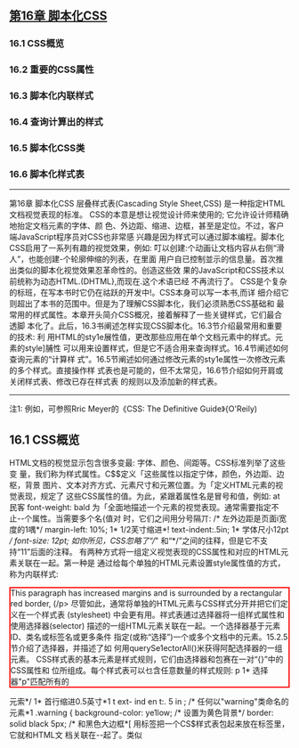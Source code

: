 ## [第16章 脚本化CSS](https://github.com/qianjilou/itbookshelf/tree/master/jsguide)  
###  16.1 CSS概览  
###  16.2 重要的CSS属性  
###  16.3 脚本化内联样式  
###  16.4 查询计算出的样式  
###  16.5 脚本化CSS类  
###  16.6 脚本化样式表  
---
第16章
脚本化CSS
层叠样式表(Cascading Style Sheet,CSS) 是一种指定HTML文档视觉表现的标准。
CSS的本意是想让视觉设计师来使用的; 它允许设计师精确地抬定文档元素的字体、颜
色、外边距、缩进、边框，甚至是定位。不过，客户端JavaScript程序员对CSS也非常感
兴趣是因为样式可以通过脚本编程。脚本化CSS启用了一系列有趣的视觉效果，例如:
叮以创建:个动画让文档内容从右侧“滑人”，也能创建-个轮廓伸缩的列表，在里面
用户自已控制並示的信息量。首次推出类似的脚本化视觉效果忍革命性的。创造这些效
果的JavaScript和CSS技术以前统称为动态HTML.(DHTML},而现在.这个术语已经
不再流行了。
CSS是个复杂的标班，在写本书时它仍在祜跃的开发中!。CSS本身可以写一本书,而详
细介绍它则超出了本书的范围中。但是为了理解CSS脚本化，我们必须熟悉CSS基础和
最常用的样式属性。本章开头简介CSS概况，接着解释了一些关键样式，它们最合透脚
本化了。此后，16.3书阐述怎样实现CSS脚本化。16.3节介绍最常用和重要的技术: 利
用HTML的sty1e展性值，更改那些应用在单个文档元素中的样式。元素的style]脯性
可以用来设置样式，但是它不适合用来查询样式。16.4节阐述如何查询元素的“计算样
式”。16.5节阐述如何通过修改元素的sty1e属性一次修改元素的多个样式。直接操作样
式表也是可能的，但不太常见，16.6节介绍如何开肩或关闭样式表、修改已存在样式表
的规则以及添加新的样式表。

---

注1:
例如，可参照Rric Meyer的《CSS: The Definitive Guide》{O'Reily)

##  16.1 CSS概览  

HTML文档的枧觉显示包含很多变最: 字体、颜色、间距等。CSS标准列举了这些变
量，我们称为样式属性。C$$定义「这些属性以指定宁体，颜色，外边距、边枢，背景
图片、文本对齐方式、元素尺寸和元罴位置。为「定义HTML元素的视觉表现，规定了
这些CSS属性的值。为此，紧跟着属性名是冒号和值，例如:
at
民客
font-weight: bald
为「全面地描述一个元素的视觉表现。通常需要指定不止--个属性。当需要多个名{值对
时，它们之间用分号隔丌:
/* 左外边距是页面i宽度的1喁*/
margin-left: 10%;
1* 1/2芙寸缩进*!
text-indent:.5in;
1* 学体尺小12pt */
font-size: 12pt;
如你所见，CSS忽略了“/*" 和“*/”之间的往释，但是它不支持“11”后面的注释。
有两种方式将一组定义视觉表现的CSS属性和对应的HTML元素关联在一起。第一种是
通过给每个单独的HTML元素设置style属性值的方式，称为内联样式:
<p style="marg;n: 20px; border: solid red 2px;">
This paragraph has increased margins and is surrounded by a rectangular red border,
(/p>
尽管如此，通常将单独的HTML元素与CSS样式分开并把它们定义在一个样式表
(stylesheet) 中会更有用。祥式表逋过选择器将一组样式属性和使用选择器(selector)
描述的一组HTML元素关联在一起。一个选择器基于元素ID、类名或标签名或更多条件
指定(或称“选择”)一个或多个文档中的元素。15.2.5节介绍了选择器，并描述了如
何用querySe1ectorAll()米获得阿配选择器的一组元素。
CSS样式表的基本元素是样式规则，它们由选择器和包赛在一对“{}”中的CSS属性和
位所组成。每个样式表可以乜含任意数量的样式规则:
p
1* 选择器"p"匹配所有的<p>元索*/
1* 首行缩进0.5英寸*1
t ext- ind en t:. 5 in ;
/* 任何以"warning"类命名的元素*1
.warning {
background-color: ye1low; /* 设置为黄色背景*/
border: solid black 5px; /* 和黑色大边框*[
用<style>和</style>标签把一个CS$样式表包起来放在<head>标签里，它就和HTML文
档关联在--起了。类似<script>元素，<style>元索内容也不会被当成HTML来解析;
-..-.

<html>
<head><title>Test Document</tit1e>
<style>
body{ margin-1eft: 30pX; maIgin-right: 15px; background-color: #fffffff }
p{ font-size; 24px; }
</style>
</head>
<body><p>Testing,testing</p>
</htmI>
当一个样式表需要在网站的多个页面巾使用时，通常将其保存在自己的文件中较好，
这个文仆不含任何HTML标签。它可以被引人到HTML页面中。但是，不像<script>元
索; <sty1e>元素并役有5rc属性。为了在页面中引入样式表，在文档的<head>中使用
<link>标签:
<head>
<title>Test Document</tit1e>
<1ink rel="stylesheet" href="mystyles.css" type="text/css">
</head>
简言之，这就是CSS的工作方式。关于CSS还有几个值得理解的知识点将在以下几节中
逐一解释。  

###  16.1.1 层叠  

回想一下,在CSS里“C" 代表了“层叠”。该术语指示了应用于文档中任何给定元素
的样式规则是各个“来源”的“层叠”效果;
Web浏览器的默认样式表
文档的样式表
每个独立的HTML元素的sty1e属性
当然，sty1e属性中的样式覆盖了样式表巾的样式，并且文档的样式表中的样式覆盏了
浏览器的默认样式。任意给定元素的视觉表现可能是来自3个来源的一个样式组合。-
个元紫甚至可能匹配样式表小的多个选择器，在此情况下，所有这些选择器的关联样式
属性都将应用到该元素上。(如果不同的选择器为同一个样式属性定义了不同的值，那
么与最具体的选择器相关联的值将覆盖与不那么具体的选择器相关联的值。不过，详细
的解释超出了本书的范围。)
为显示文档元素，Web浏览器“必须”组合元素的styIe属性，包括来自文档样式表小所
有匹配的选择器的样式值。计算的结果是一组实际用于显示元素的样式属性和值。这组
值就是元素的“计篥样式”(computed style)。

###  16.1.2 CSS历史  

CSS是一个相对较老的标雀。CS51在1996年12月被采纳，它定义了具体的颜色、字体,
外边距、边框和其他的基本样式。类似Netscape 4和Jnternet Explorer 4这样的老式浏览
器极力支持CSS1。该标推的第二版(CSS2) 在1998年5月被采纳,它定义了许多高级特
性,最著名的就是支持元素的绝对定位。CSS 2.1澄清和更正了CSS 2,井且它训除了浏
览器供应商从未实现的功能。现代浏览器基本上都完全支持CSS2.1; 但是低于IE 8的IE
还有一些遴漏问题。
在CSS的后继工作中，针对版本3,CSS规恺已经分坼成各和各样的专门化模块，分别来
通过标徙化进程。可以在http://ww.w3.org/Sxyle/CSS/current-work 

中找到CSS规范和T.作
草案。  

###  16.1.3 复合属性  

某些经常在一起使用的样式属性可以组合起米使用一个特殊的复合属性。例如，font-
family.font-size和font-weight属性可以用font的复合属性值一次性设置;
fant: bold italic 24pt helvetica;
同样，border.margin和padding属性就是为元素的每条边都设聋边框、外边距和内边距
(元素和边框之间的空间) 的复合属性。例如，代替使用border属性，可以使用border-
left.border-right、bcrder-top和border-bottom憾性来独立设置边框的每条边。事奕
上，这些属性本身也是复合属性，例如，代替指定border-top.可以分别指定border-
top-color、border-top-style和border-top-width竽属性。  

###  16.1.4 非标准属性  

当浏览器厂商实现非标准CSS属性时，它们用将属性名前加了一个厂商前缀。Firefox
使用-moz-; Chrome使用-webkit-,而IE使用-ms-，它们甚至用这种方式来实现将来会
标推化的属性。有个例子是border-radius属性，它用米指定元素的圆角，在Firefox 3
和Safari 4实验性的实现中使用了前缀。一旦标惟已经充分成熟，Fircfox 4和Safari 5就
移除了前缀。直接支持border-radius。(Chrome和Opera已经支持没有前缀的bordex-
radius很长一段时间了。IE9也支持了没有前缀的border-rad1us,但是在IE 8中即使有
前缀也役有支持。)
在不同浏览器中有不同名字的CSS属性一起工作，你可能发现为一个属性定义一个类方
式比较好;
```
.radius10 {

/= 针对现代浏览器*{
bordeI-Iadius: 10px;
/* 针对FirefDx 3.X */
-mz-border-radius: 10pX;
-webki t- ba rd er- i a d iu s :10px ;
/* 针对Safari 3.2和4 *{

像这样定义一个类叫“radius10”，可以将它添加到任意需要10像素圆角的元素的类上。  
```
###  16.1.5 CSS举例  

例16-1足--个定义和使用了-.个样式表的HTML文件，它说明了标签名、类和]D的选择
器，并凡还有:个通过sty1e属性定义内联样式的示例。图16-1显示了它在一个浏览器中
是如何這染的。
张的道张通觉通道鱼的密盐数就实然速治源绝改域滥激道的遂
题Bt
Hrefox~[ 了htp :lcalho..ssexample htm! 中]
阎@圜~ !vFedbacKv
iliocalhost:8OcoFesSexaTiple ?tnl:?v{c]{ wc
Cascading Style Sheets Demo
i Warning
This is a warning! Nottce how 北t grabs.
your attention :with its bqld text and
brlght colors.Also notce that.the
heading is,centered and 垃blie italilcs,
TH$ PA RACRAPH !S CENTERED
AND AFPEARS N UPPERCASE LETTERS.
kecB we explicitly use 81:Tlin8 slyi& Lc averide 山upp8[ca89 Jellars.
图16-1;一个应用了CSS的Web页面
例16-1: 定义并使用层叠样式表
```
< he a d >
<style type="text/c5s">
/* 指定标题文本显示为蓝色、斜体*1
h1,h2{ color: blue; font-style: italic }
任 何c las s="HARN ING" 的 元栾 显 示 为 大号、加眾 文 牟,
它有很宽的外边距、黄色背景和宽的红色边惟
.WARNING {
font-we Ig ht: bol d ;
font-size: 15%;
margin: 0 1in 0 1in; 1中上右下左*/
background-color: ye11ow;
border: so1id red 8px;
4条边都是10像紊*/
padding: 10px;
class="WARNINC"的元案里面的h1或h2标签内的文本，除了蓝色，还应该居中显示
.WARNING h1,.WARNING h2{ text-align: center }
1* id="special"的元累大写、居巾显示*/
#special {
text-align; center;
text-transfoxm: uppercase;
</style>
</head>
<body>
<h1>Cascading Style Sheets Demo</h1>
<div class="WARNING">
<h2>Warning</h2>
This is a warning!
Natice how it grabs your attention with its bold text and bright colors.
Also notice that the heading is centered and in blue italics.
</div>
p id="special">
This paragraph is centered<br>
and appears in uppercase letters.<br>
< span styl e= " t ex t- t ran sform: nc ne" >
Here we explicitly use an inline style to overtide the uppercase letters.
</span)
</p>
```
<table style="border:1px solid #ccc">
<tr><td>
<h3>前沿的CSS</h3>
当我在写本章时，CSS正在进行一场变革，现代浏览器厂商正在实现一些强大的新
样式属性;bordex-radius.text-shadow、box-shadow和column-count。还有一个
革命性的CSS断特性是Web宇体: 利用CSS的@font-face规则可以下载并使用自定
义字体。(参见http://code.google.com/webfonts 

: 可以在Web上免费使用所选的字
本，并提佚了一种从Gogle的服务器下载的方便机制。)
CSS中另外一种革命性的发展是CSS过渡。这是一个规范草案，它能自动将脚本
化的CSS样式转换成乎滑的动画过渡。(当广泛地实现后，它将大大减少类似在
16.3.1节展现的需要CS$的动画代码。) 除了IE、C$S过渡在现代浏览器中都实现
了，但它的样式属性仍然需要加厂商前缀。CSS动哲的相关建议: 将使用CSS过渡
</td></tr>
</table>
作为一个定义更加复杂的动画时序的起点。CSS动画当前只有在基子Webkit的浏览
器上实现。过渡和动画在本章中都不会提到，但Wcb开发者应该引起注恋。
另外一个CSS草案是CS$变换,Web开发者也应该引起注意。它允许对任何元素应
用任意的2D仿射变换{用一个矩阵表示旋转。缩放、转换或任意组合)。所有的
现代浏览器(包括IE 9及高版本) 使用厂商前缀都支持该草策。Safari甚至支持一
个允许3])变换的扩展，但是其他厂商是否追随它们的脚步还不得而知。  

##  16.2 重要的CSS属性  

对客户端程序员来说。最重要的CSS特性是那些指定文档中每个元素的可见性、尺寸和
精确定位的属性。其他CSS扇性允许指定堆叠次序.透明度、裁剪区域、外边距、内
边距、边框和颜色。为了脚本化cSS,理解这些样式属性的工作原理是非常重要的。
表16-1做了总结，在本节以下内容中将做详细地阐述。
表16-1: 重要的CSS样式属性
描述
属性
抬定元素的定位类型
positicn
指定元素k.左边缘的位置
top、left
指定元素下右边缘的位置
bottom.right
指定元素的尺寸
width,height
指定元素相对于其他董彝元素的“堆叠次序”，定义了元
z- index
素定位的第三个维度
指定元系是否以及如何显示
display
指定元素是否可见
visibility
定义元素的“裁剪区域”，只显示元索在区域内的部分
c1ip
指定元索比分配的空间要大时的处埋方式
overf1ow
指定元素的空白和边框
margin.border.padding
指定元素的背景颜色或图片
background
捐定元紫的不透明度(或半透明应)，它足CSS3的属性,
opacity
有些浏览器支持，IL中另有他迭  

###  16.2.1用CSS定位元素  

CSS的position属性指定了应用到元素上的定位类型，如下是4个可能出现的碱性值:
static
默认属性。指定元素按照常规的文档内容流(对多数西方语言而言就是从左往右、
从卜到下) 进行定位。静态定位的元寨不能使用top、1eft和类似其他属性定位。
欲对文档元素使用CSS定位技术，必先将其position属性设置为除此之外的其他3
个属性值。  

absolute  

国
该值指定元素是相对于它包含的元素进行定位。相对于所有其他的元素，绝对定位
的元素是独立定位的，它不是静态定位的元素中文档流的一部分。它的定位要么是
相对于最近的定位祖先元素，要么是相对于文档本身。
fixed
该值指定元素是相对于浏览器窗口进行定位的。固定定位的元素总是显示在那里，
不会随着文档其他部分加滚动。类似绝对定位的元素，固定定位的元素和所有其他
元素是独立的，它不是文档流的一部分。大多数现代浏览器支持固定定位，除了
IE6。
relative
当position属性设置为relative,元素按照常规的文档流进行布局，它的定位相对
于它文档流中的位置进行调整。系统保留着元素在正常文档流中的空间，不会因为
要填充空间而将共各边合拢,也不会将元素从新的位置“推开”。
一I设置了元素的position属性为除了static以外的值，就可以通过元素的left、top.
right和bottom属性的一些组合指定元素的位置。最常用的定位技术是使用1eft和top属
性指定元素的糸边缘到容器(通常是文档本身) 左边缘的距离，元素的上边缘到容器上
边缘的距商。例如，要放置-个距离文档床、卜边缘各100像素的元素,可以在sty1e属
性中指定如下CSS样式;
<div style="position: absolute;
left: 100px; top: 100px;">
如果元素使用绝对定位，它的top和1eft属性应该解释为它是相对于其position属性
设置为除static值以外的祖先元素。如果绝对定位的元素没有定位过的祖先，则它的
就是相对于文档左上角的偏移量。如果你想
top和1eft属性使用文档坐标进行度显
相对于一个属于常规文档流中的容器绝对定位一个元素，则将容器的position指定为
relative,top和1eft指定为OPX。这就让容器变成了动态定位。仙它仍留在文档流中原
来的位置。任何绝对定位元素的子元素都相对于容器进行定位。
虽然使用left和top指定元素的左上角位置是最常见的定位方法,但也可以使用bottom利
right抬定元索相对丁容器的下和右边缘进行定位。例如，让一个元素的右下角就在文
档的右下角进行定位(假设元素没有嵌套在其他动态元素中》，使用如下样式:

position: absolute; Iight: 叩x; bottom: 0px;
定位一个元素让共右、上边缘相对于窗口方、
上边缘各10像案，并且不随文档的滚动而
滚动，可以使用如下样式:
position; fixed; right: 10pX; top: 10pX;
除了定位元素以外，CSS允许指定它们的尺寸。这通常通过指定width和height样式属性
的值完成。例如，以FHTML代码创建了一个绝对定位的空元索。它的width,height和
background-co1or属性使得它看上去显示为一个蓝色的小方块:
<d1v style="pasition: absolute; top: 10px; left: 10px;
width: 10px; height: 10px; background-color: b1ue">
</div>
另外一种指定元素的宽度的方祛是同时指定1eft和right属性。同样,通过指定top和
bottom属性来指定元素的商度。但是，如果同时指定left.right和width,那么width属
性将覆盖right属性; 如杲元素的高度重复限定，height属性优先fbottom属性。
请牢记，没必要给每一个动态元索指定以寸，某些元紊(如图片} 具有固有火寸。t而
且，对包含文本或其他流式内容的动态元素通常指定想要的宽度就足够了，让元素内容
布局来自动决定它的高度。
CSS指定位置和大小属性是有单位的。在上面的例子中，定位和尺小属性值以“PX”结
尾，代表像素。也可以使用英寸(“in”)，厘米(“cm”)、点(“pt”)和字体行
高(“em”，一种当前字体行高的度量)。
相对于使用上面的单位来指定绝对定位和尺寸; CSS也允许指定元素的位置和以寸为其
容器元素的百分比。例如，以下HTML代码创建了一个黑边框空元素，它的宽度和高度
为其容器元素(或是浏览器窗口) 的50%，居中显示;
```html
<div style="pasition: abso1ute; left: 25%; top: 25%; width; 50%; height: 50%;
bordeI: 2px so1id black">
</div>  
```

**1.第三个维度: z-index**  

如你所见，left、top.right和bottom属性是在容器元素中的二维坐标中指定X和Y坐
标。z-index属性定义了第三个维应; 它允许指定元素的堆番次序，并指示两个或多个
重森元素中的哪一个应该绘制在其他的上面。z-index默认为0，可以是正或负的整数。
当两个或多个元素重叠在--起时，它们尼按照从低到高的z-index顺序绘制的。如果重叠
元素的z-index值一样，它们按照在文档中出现的顺序绘制，也即最后一个重叠的元素显
示在最上面。
注意，z-index只对兄弟元素(例如，同-个容器的子元素) 应用堆叠效果。如果两个
元素不是兄弟元素之间的重整，那么设置它们的z-index属性无法决定哪。个显示在最
上面。相反，“必须”设置这两个重叠元素的兄弟容器的z-index属性来达到目的。
非定位元紊(例如，默认使用position: static定位) 总是以防止重桑的方式进行布
局，因此z-index.属性不会应用到它们上面。尽管如此，它们默认的z-index值为0，这意
味着z-index为止值的定位元素显示在常规文档统的上面，而z-index为负值的定位元素
显示在常规文档流的下面。  

**2.CSS定位示例; 文本阴影**  

CSS规范包含一个text-shadow萬性以在文本下产生阴影效果。许多现在的浏览器都戈
持该效果，仙是可以用CSS定位属性实现类似的效果，只要垂复输出这段文本并重新定
义以下祥式;
<1-- text-shadow属性白动产生阴影效果-.>
<span style="text-shadow: 3x 3px 1px #8">Shadowed</span>
<l-- 这里我们利用定位可以产生相同的效聚-->
<span stylen"position:relative;">_...
<!-- 这里是投射网影的文本-->
5h a dowed
<span style="position :absolute; top;3px; left:3px; z-index:=1; co1or; #868">
<l~- 这里是阴影-->
Shadowed
</span>
</span>
需要投射阴影的文本包衰在根对定位的<span>标签巾，不用设置其他定位属性，所以文
本显小在其止常的位置上。阴影位于一个绝对定位的<span>中,它包含在上面那个相对
定位的<span>中，这样z-index属性确保阴影在其文本的下面。  

###  16.2.2 边框、外边距和内边距  

CSS允许指定元素周围的边框、外边距和内边距。元素的边框是一个围绕(或部分围
绕) 元紊绘制的矩形(或者CSS3中的园角矩形)。属性还允许指定边框的样式、颜色和
厚度:
border: solid black 1px; 1* 绘制一个1像素的黑色实线边框*/
border: 3px dotted red; /$ 绘制--个3像素的红色点线边框*!
可以用单独的CSS属性指定边框的宽度、样式和颜色，也可以抬定元素的每条边的边
框。例如，要绘制元素下面的一条线，只要简单地抬定它的border-bottom属性。甚
至可以为元素的单彩边指定宽度、样式和颜色，如border-top-width和border-left-
color属性。
在C$S3中.可以通过border-radius属性指定國滑边框的所有角，也可以用更明确的属
性名设置单独的圆角。例如;
border-top-right-radius: 50px;
margin和padding属性都指定元素周田的空白空间。主要的区.别在十，margin指定边框外
面一边框和柑邻元素之间的空间,mipadding指定边框之内-
-边框和元素内容之间的
空间。外边距提供了常规文档流中(可能有边框的} 元素和它的“邻居”之间的视觉空
间。内边距保拚元索内容和它的边框在视觉上分离。如果元素内没有边框，内边距往往
也是没有必要的。如果元索是动态定位的，而不是常规文档流的-部分，它的外边距就
无火要自了。
使用margin和padding属性指定元素的外边距和内边距:
margin: 5px; padding: 5px;
也可以为元素单独的边指定外边距和内边距:
margin-1eft: 25px;
padding-bottom: 5px;
或者可以用margin和padding属性直接为元素所有的4条边指定外边距和内边距。首先指
定上边的值，然后按照顺时针方式设置: 上、右、下和左边的值。例如，以下代码显示
了给心素的4条边设置了不向的内边距值，两种方式恐等价的。
padding: 1px 2px 3px 4px;
/* 以上代码等价于以下4行代码*/
padding-top: 1px;
padding-right; 2pX;
padding-battom: 3px;
padding-left: 4PX;  

###  16.2.3 CSS盒模型和定位细节  

以上描述的margin.border和padding等样式属性在脚本化时很可能不经常使用。因为它
们是CSS盒模型(box modcl) 的一部分，而为了真止理解CSS定位属性，应该理解这个
盒模型。
图16-2说明了CSS盒模型与有边框和内边距元素的top、left.width和height等意义的
视觉解释。
图16-2显示了个绝对定位的元素嵌套在一个定位的容器元素中。容器利包含的元素都
有边框和内边距，图例说明了指定容器元素每条边的内边距和边框宽应的CSS属性。往
意外边距属性并没有图示; 外边距与绝对定位的元素无关。
420! 第16章

---
上边棍宽度
右 边框宽度
上内边距
子内容区娩
高度
容器内容区域
|左内达距
左内边距
灾度
"- *。。:
I:内法距
左边摳充良
下边框宽度
图16-2: CSS盒模型: 边框、内边距和定位属性
图16-2也包含了其他重要的信息，首先，width和height只指定了元索内容区域的尺寸，
它不包含元素的内边距或边框(或外边距) 所需的任何额外空间。为了确定有边框元素
在屏幕上的全尺寸，必须把元素的宽度加上左右两边的內边此[和左右两个边框宽度，把
元素的高度加上上下两边的内边距和上下两个边框究度。
其次，left利top属怍指定广从容器边框内侧到定位元素边框外侧的跑离。这些属性不
是从容器内容区域的左上角开始度量的，而是从容器内边距的左k角开始的。同样，
right利lbottom属忻是从容器内边跑的右下角丌始度量的。
有一个例子背楚地说明了这一点。假设已创建一个在内容|区域凶周有10像索内边距利
5像素边框的动态定位的容器元素。现假设要动态定位一个容器中的子元素。如果将其
1eft属性设置为“OPX”，你会发现子元素的左边缘正好靠在容器左边框的右边，这样
子元素覆益了容器的内边距，本意是要留出空白(指定容器内边距的目的)，而空白却
没有了。如果想在容器内容区域的左上角定位子元素，就必须将其1eft和top属性指定
沩“10px'  

**边框盒模型和bax-sizing属性**  

标准CSS盒模型规定width和height祥式属性给定内容区域的尺小，并且不包含内边距
和边框。可以称此盒榄型为“内容盒桢型”。在老版的[里和新版的CSS中都有一些例
外，在IE 6之前和当比6~8在“怪异桢式”下显示一个页而时(页面中觖少<!DOCTYPE>
或有一个不够严格的doctypel); w1dth和height属忻确是包含内边距和边框宽度的。
脚本化CSS
421

---
IE的行为是一个bug.但足IE的非标准盒模型通常也很有用。认识到这一点，CsS3引[进
了box-sizing属性，獸认值是content-box,它指定了上面描述的标准的盒模型。如果
巷换为box-sizing:border-box,浏览器将会为那个元素应用1E的盒模型，即width和
height属性将包含边框和内边距。当想以百分比形式为元素设置总体火寸，又想以像素
单位指定边框和内边距时，边框盒模梨特别有用:

box-sizing属性在当今所有的浏览器中都支持,但是还没有不带前缀通用地实现。在
Chromc和Safari中,使用-webkit-box-sizing。在Firefox中，使用moz-box-sizing。任
Opera和E 8反其更高版本中，叮以使用不带前缀的box-sizing.
边框盒模型在未来CSS3中的--个叮选乃案是使用盒千尺寸的计算!值:

在IE 帅支持使用calc()计算CSS的值，任Firefox 4为-moz-calc()。  

###  16.2.4 元素显示和可见性  

两个CSS属性影响了文档元素的可见性; visibilityildisp1ay。visibility属性很简
单: 当共值设置为hidden时,该元素不显示; 当共值设置为visible时，该元素显示。
display属性更加通用，它用来为接收它的容器捐定元素的显示类型。它指定元素是否
是块状元素、内联元素、列表项等。但是，如果display设置为none,受影晌的元素将不
显示，甚至根本没有布局。
visibility和ldisp1ay属性之间的差别可以从它们对使用静态或相当定位的元索的影响
中看到。对丁一个常规布局流中的元素，设置visibility属性为hidden使得元耘不可
见，但是在文档布局中仍保留了它的空间。类似的元素可以重复隐藏和显示而不改变
文档布局。但是，如果元素的disp1.ay属性设置为none,在文档布局中不再给它分配空
间，它各边的元素会合拢，就当它从来不存在。例如，在创建展开和折叠轮廓的效果时
display属性很有用。
visibility和disp1ay属性对绝对利固定定位的元素的影响是等价的，因为这些元素都不
是文档布局的一部分。然而，作隐藏和显示定位元素时一般首选visibility属性。
往意,用visibility和disp1ay属性使得冗素不可见没什么意义，除非便用JavaScript动
态设置这些属性让元素在某-_刻叮见! 将在本章后续内容中看到如何实现这种技术。  

###  16.2.5 颜色、透明度和半透明度  

可以通过CSS的color属性捐定文档元素包含的文本的颜色，并叮以用background-color
属性指定你何元素的背景颜色。早些时候，我们看到叮以用border-color或bordex复合
萬性指定元素边框的颜色。
好
针对边框的讨论包含一些例f,使用常见颜色的英文名字(如“red”和“black”) 来
直接指定边框的颜色。CSS支持若干英文颜色名宇，但是在CSS中更一般的捐定颜色的
沿必是使用十六进制数分别指定组战颜色的红、绿和蓝色分量，每个分量可以使用--位
或两位数字。例如:
#00000
/* 黑色*/
/* 点色*/
#fff
/* 亮红色*/
Hf00
/* 黑噼不饱和蓝色*1
#404080
浅灰色*
#cCC
CSS3也为指定RGBA色彩空间(红、绿、蓝色值加上指定颜色透明度的alpha值) 日
的颜色定义了语法。所有现代的浏览器(除了1E) 都支持RGBA，期待在IE 9川!也能
支持。CSS3也定义了对HSL (色相一饱和度一值) 和HSLA颜色规范的支持。它们在
Firefox、Safari和Chromc印I都支持，除了lE。
CSS允许指定元素确切的位置、尺寸、背景颜色和边框颜色，因为能绘制矩形和(当减
少高度和宽度时) 水平.垂直线条它有了基本的图形能力。本书上一版本包含了一个利
用CS$图形的柱状图例子,但在本书中它被<canvas>元素扩展的属性所替代。(参见第
21章吏多关于脚本化客户端图形的内容。
除了background-color属性，也可以为元素指定背最图像。background-inage属性指定
使用的图像，background-attachment.background-position和background-repeat属性
指定如何绘制该图像的一些高级细节。复合属性background允许一起指定这些属性值。
利用这些背景图像属性可以创建有趣的视觉效果，介绍它们超出了本书的范围。
如來没有为元萦指定背景颜色或图像，它的背景通常透明，理解这点非常重要。例如，
如來一个<div>绝对定位在常规文档流中一些已存在的文本上方，默认情况下，文本将
透过<div>元索显示出来。如果<div>同时包含了自已的文本，字母将重遵在一起而变得
模糊不清。尽管如此，默认情况下不是所有的元素都是透明的。例如，具有透明背景的
表单元素看起来不透明，并且元素(如<button>) 有默认的背景颜色。用background-
color属性可以覆盖默认颜色，如果强烈要求可以将其显式设置为“transparent"
到目前为止所讨论的透明度其实是非此即彼的: 元素的背景不是全透明就是全不透明
的。指定元素(内容的前最和背最) 为半透明也是可能的(示例见图16-3)。用C:SS3的
opacity属性来处理，该属怍值是(~ 1之间的数字，1代表100%不透明(默认值)，而
0代表0%不透明(或100%透明)。opacity属性在当今所有浏览器中都支持，除了1F。
IE提供类似的可选方式: 1E特有的filter属性。让元素75%不透明，可以使用以下CSS
样式;
/* 透明度，C553标准属性*/
opacity:.75;
filter: alpha(opacity=75}; /* IE透明度，往意没有小数点*/  

###  16.2.6 部分可见:overflow和clip  

visibility属性可以让文档元索完全隐發。iuoverf1ow利lclip属性允许只显示元素的一部
分。overflow属性指定内容超出元素的大小{例如，用width和height样式禹性抬定) 时
该如何显示。该属性允许的值和含义如下所示:
visible
默认值。如果斋要，内容可以益出并绘制在元素的边框的外面。
hidden
裁剪掉和隐藏遊出的内容，即在元素尺寸和定位属性值定义的父域外不会绘制
内容。
SC ZO11
元索一直显示水平和垂直滚动条。如果内容超出元素尺寸，允许用户通过滚动来查
看额外的内容。此属性俏负贞文档在计算机屏幕中的尿示，例如，打印纸质文档时
滚动条是没有意义的。
auto
壤动条只在内容超出元蓊尺寸时显示，而非一直显示。
ovexf1ow属性允诈指定当内容超出元素边框时该如何显示，而c1ip属性确圳地指定了应
该显示元素的哪个部分，它不管元素是否溢出。在创建元素渐进显示的脚本效果时候该
属性特别有用。
c1ip属性的值捐定了元素的裁剪区城。在CSS2中，裁剪区城是矩形的，不过clip属性的
语法预留了开放的可能，该标准将米的版本将支持除了炬形以外其他形状的裁剪。clip
属性的语祛是:
rect{top right botto Ieft}
相对于元索边框的左上角，top.right.bottom和1eft 4个值指定了裁剪矩形的这界。
例如，要只显示元素的100 X 100像素大小部分，可以赋予该元素style属性:
sty1e="cl1p: rect(opx 100px 100pX 0px);"
注意，圆括号中的4个值足长度: 所以“必须”包含明确的单位，如PX代表像素。不允
许使用百分比。可以指定负值，让裁剪区城超出为尤素指定的边框凡寸。也可以为任何
4个值使用auto关键字来指定裁剪|x城的边缘就是元素边框的对应边缘。例如，用style
属性指定只显示元素最片边的100像素:
5tyle="clip: Iect(auto 100px auto autp);"
注意，值之间没有逗号，哉剪区域从上边缘卅始顺时针设置。将c1ip设置为auto来停用
裁剪功能。  

###  16.2.7 示例: 重叠半透明窗口  

本节用- 个展示很多讨论过的CSS属性的例「来结束。例16-2用CSS在浏览器窗口中创
建滚动、重叠和半透明的视觉效果。视觉效果如图16-3所示。
Firefbxv 门http /calho..O/windows.hbml /..._.......................___
oe
华:
Whtlp://calhost:B000ow vigC v 业通僵圜~ 如vFeedbackw
.ThIs z another window.亲
z~index puts i on top of thfo
other one.i CSS :styles 立ake its
eotent-aF6&pangHuoout tn.!
hoowore
browsers; that support th时，
图16-3; 用CSS创建的窗口
例子代码不包含JavaScript代码和事件处理程序，因此无法和窗口进行交互(除了可以滚
动它们)，但是足以证明CSS可以达到的强大效果。
例16-2: 用CSS显示窗口
```
< 1DOCTYPE html>
<head>
<style type="text/css">
/$*
This is 日csS stylesheet that defines three style rules that' we use
effect ，.
dy of the document to ceate a
int
e bo
"window" visua]
The rules use positicning properties to set the overall size of the vindow
and the psition of its components.Changing the size of the window
requires careful changes to position1ng properties in all three zules.
div.window{ /* 指定窗口的尺寸和边框*/
/* position在其他地方指定*}
positian: absolute;
width: 300px; height: z00px;/* 窗口尺寸，不含边框*/
border: 3px outset gray;
/* 往总3D"outset" 边框效果*{
div.titlebar{ !* 指定标题栏的定位、尺寸和栉式*/
/* 它是定位元素*!
position: absolute;
/* 标题栏18px + 内边距利边框*1
top: 0px; height: 18px;
290 + 5px 左、右内边距山300 */
width: 290px;
/半标题栏颠色*/
background-color: #aa;
border-bottom: groove gray 2px; /* 标题栏只有底部边框，
padding: 3px 5px 2px 5px; /* 顺时针值: top.xight.bottom.left */
font: bold 11pt sans-serlf; /* 标题栏字体*!
div,content{ /* 指定窗口内容的尺寸、定位和滚动*/
它是定位元泰*|
position: absolute;
/* 18px标陋+2px边框+3px+2px内边距申
top: 25PX:
/* 200px总共-25PX标题栏~10px内边昨*/
height: 165px;
/* 300px宽|- 10px内边距*1'
width: 290px;
5Dx;
padding
4条边上都有空间*/
*/
1* 如果需娑显示禳动条*/
overflow; auto;
background-co1or: #fff;
/* 歇认闩色背戢*/
div.translucent {/" 此类让: 窗口部分透阴*/
/* 适明度标徜样式*1
pacity:-75;
filter: alpha(opacity=75); /* IE的透明变*!
<1sty1e>
</head>
<body>
<!..定 义一个窗口:"window' div有一个标题栏和-->
<!-~ 尖内是一个内容div。往意，如何设買定位-->
<!--一个扩充丁样式表的style属坐-->
<div class="window" sty1e=
eft: 10pX; top: 10pX; Z-index; 10;">
<d1v class="titlebar">Test Nindow</div>
<div class="content">
1<br>2<br>3<br>4<br>5<br>6<br>7<br>8<br>9<br>0<br><!-- 者千行-- >
1<br>2<br>3<br>4<bI>5<br>b<br>7<br>8<br>9<bI>0<br><!-展示滚动-->
< /d iv>
</div>
<!-- 定义另--个窗口: 用不同的定位、颜色和宁体重量-->
<div class="window" style="left: 75px; tap: 110px; z-index: 20;">
<div class="titlebaI">Anothet Windaw</div>
<div class"content translucent"
s ty le="ba c kgIo un d- co 1o r :#c c c; font-we igh t :bol d ;" >
This is another window.Its <tt>z-index</tt> puts it on top of the other one.
C$S styles make its content area translucent; in browsers that support that.
< /div>
州
</div>
```
该例子主要的不足是样式表将所有窗口的尺寸固定了。山丁窗口的标题栏和内容部分
“必须”在整个窗口中精确地定位，因此“个窗口凡寸的变化需要改变定义在样式表的
二条规则巾的各种定位属性的值。这对千- 个静态HTML文档很难做到，如果使用脚本
来设置所有必要属性值并不是很难。该主题将在下:节中探讨。  

##  16.3 脚本化内联样式  

脚本化CSS最直截了当的方法就是更改单独的文档元素的sty1e属性。类似人多数HTML
属性，sty1e也是元素对象的属性，它可以在JavaScript中操作。但是style属性不同寻
常:它的值不是字符串，f是一个CSSStylcDcclaration对象。该sty1e对象的JavaSeript
属性代表了HTML代码中通过style指定的CSS属蚀。例如，让元泰e的文本变成大殳.
加粗和蓝色，叮以使用如下化码设置font-size.font-weight和color等样式属性对应的
JavaScrip!属性:
```
e.style.fontSize= "24pt";
e.style.fontWeight ="bold";
e.sty1e.co1or = "blue";
```

<table style="border:1px solid #ccc">
<tr><td>
<h3>名字约定;JavaScript中的CSS属性</h3>
很多CSS禅式属性(如font-size) 在名字中包含连宇符。在JavaScript中,连宇符
是减号，所以不能书写以下表达式:
e.style.font-size="24pt*; !! 话祛错误!
因此，CSSSty1eDeclaration对象中的属性名和实际的CSS腾性名有所区别。如采
一个CSS属性名包含一个或多个连字将，CSSSty1eDec1aralivn属性名的格式应该
是移除连字符，将每个连宇符后面紧接着的宇母大等。这样。CSS属性border-
left-width的值在JavaScript 中通过borderL.eftWidth属性进行访问，CSS属性font-
family的值用如下代码访问:
e. s ty le. font Fam ily =" san s- sexif" ;
另外，当一个CSS属性(如f1oat属性) 在JavaScript中对应的名字是保留字
时，在之前加“css" 前缀来创建合法的CSSStyleDeclaration名字。由此，使用
CS$StyleDeclaration对象的cssFloat属性米设置或查询元案的CSS f1oat属性。
</td></tr>
</table>
使用CSSStyleDeclaration对象的sty1e属性时，记住所有的值都应该是字符串。岱样式表
或(HTML} style属性中，可如下书写:
position; absolute; font-family: sans-serif; background-colar: #fffff;
用JavaScript为元素e完成问样的事悄，需将值放在引号中;
e.style.position = "absolute";
“
e.style.fontFamily u"sans-serlf";
e.style.backgroundColor= “#fffff;
往意，分号在宇符申的外面，它们只是JavaScrip中常规的分号，CSS样式表中使用分号
并不是用JavaScript设置的宁符申值的、部分。
而且，记住所有的定位属性都需要包含单位。因此，如下代码设置1eft属性是错误的:
1l 错误」它是数字而不是字符审
e.style.left 土300;
11错误; 觖少单位
e.$ty1e.left= "300";
在JavaScript中设墅样式属性就像在样式表里一样，单位是必需的。设置元素e的1eft属
性值为300像素的正确做法是;
e.sty1e.1eft = "300px";
如果通过计算的值来设置left属性，需要保证任最后增加单位:
e,sty1e.left= (xO + left_margin + left_border + left_padding) +"px" ;
注意,作为加k字符串单位的副作用，计算的数值结果会转换成字符串。
回想下，‘些CSS属性(如margin) 恳margin-top.margin-zight、maxgin-bottom和
margin-1eft的复合属性。CSSSty1eDeclaration对象也有与之对应的复合属性。例如，也
能像这样设置margin属性:
e.style.margin = topHargin +“PX“+ rightMargin +"
bottomMargin + "px “+ leftHargIn +"px";
独立设置4个margin属性位更加便捷:
e.style.marginT叩口topMaxgin +"px";
"px";
e.style.marginRight= IightHargin +
第16章
428 |

---
e.sty1e.maginBottom = bottom'argin +"px";
e.sty1e.marginLeft = lefthTgin +"px"
ITML元素的sty1e属性是它的內联样式，它覆盖在样式表中的任何样式说明。内联榉式
般在设置样式值时非常有用，就像上面的例子4!所做的一样。CSSS(ylcDeclaration对
象的属性叮以理解为化表内联样式，但是它只返回有意义的值; JavaScript代码已经设置
过的彼或者HTML元素显式设置了想妥的内联祥式的值。例如，文档可能包含一个样式
表以设置所有段落的左外边距为30像素，似是当在读取段落元素的marginLeft属性时。
会得到-- 个空宁符串，除非该段落有个sty1e属性覆盖了样式表中的设置。
读取元素的内联样式特别困难，对sty1e属性来说须包含单位，对复合属性来说: 花貞
正使用这些值的时候。代码不得不包含非同寻常的CSS解析能力。总之，元素的内联样
式只在设置样式的时候有用，如果需要查询元素的祥式，就要使用计算样式，这将在16.4节中讨论。
有时，发现作为单个字符串值来设置或查询元素的内联样式反而比作为
CSSStyleDeclaration对象更加简单。为此，可以使用元素的getAttribute()和
setAttribute( )方法或CSSStyleDeclaration对象的cssText属性来实现:
11两考都可设置e的样式属性为宇符申5
e,setAttribute("style"; s};
e.style.cssText = 5;
11两者邵可查询元索的内联烊武
s= e,getAttribute("style"};
= e.style.cssText;
CSS动画
脚本化的CSS最常见的用途之一是产生视觉动画效果。使用setTimeout()或
setInterval() (见14.1节) 重复调用两数来修改元素的内联样式达到目的。例16-3用
两个函数shake()和fadeQut()来举例说明。shake()将元隶从一边到另一边快速移动或
“震动”，例如，当输入无效的数据叶，它吸引用户的注意力。fade0ut{)通过指定的时
间(默认是500亳秒) 降低元素的不透盯度; 使得元素谈出和消失。
例16-3: CSS动画
/ 将e转化为相对定位的元素，伙之左布“震动”
l! 第一个参数可以是元来对象或者元素的id
!1如果第二个参数是迫数，以e为参数，它将在动画结束时调用
11第三个蜜数指定e哀动的距离，默认是5像菊
l1第四个黍教指定震动多久，默认是500毫秒
function shakc(c; oncomplete; distance,time) {
11句柄畚数
"string") e = document.getElementById(e) ;
if (typeof e===
if (!time} time = 500;
if (Idistance) distance= 5;
11保存e的原始style
var 吖iginalStyle = e.sty1e.cssText;
11使e相对定位
e.style.positlon="relative"
11往寇1动丽的开始时间
var start= (neW Date()}.getTIme();
11动画开始
aniuate()i
11丽数检查消耗的时间，并更新e的位置
11如果动画完成，它将e还谅为原始状态
11否则，它观新e的位置，安排它自身蛋新运行
function animate() {
var now = (new Date())-getTime();
11得到当前时问
// 从开始以来消耗了多长时间]?
ar elapsed = nov-start ;
1l 是总时间的几分之几?
var fraction = elapsed/time;
/1如果动画未完成
if {fraction < 1) {
11作为动画完成比例的函数，计算e的x位置
11使刖正弦函教将完成比例乘以4pd
/1所以，它亲回往复两次
var x= distance * Math.sin(fraction*4*Math.pI);
e.sty1e.left = x +"px";
1! 布25驱秒后或在总时间的最后尝试再次运行函数
// 目的是为了产生每秒40帧的动画i
setTimeout( anim 北 B ,Math. m in( 25 I t ime- elapsed)) ;
/! 否则，动画完成
else {
e.sty1e.cssText ■originalStyle // 恢复点始样式
if (oncomplete) ancomplete(e); 11调用完成后的阿调函数
11以必秒级的时闭将e从完全不透明祯出判完全透州
/1在调用丽数时似设e是完全不透明的
。
11oncomp1ete尼个可选的函数，以e为黎数，它将在动阃结束时调用
/1如果不指定time.默认为500毫秒
11该丽数在IE巾不能正常工:作，但也可以修政得能T:作，
11除了opacity,IE使用非标准的fi1ter属性
function fadeOut{e,oncomplete,time)
if (typeof e== "stxing") 巳= document.getElementById(e);
if (!t1me) time 。
500;
ll 使用Math.sqzt作为一个简单的“缓动函数”来创建动画
11精巧的非线性:开始谈出得比较快，然后缨慢了、些
VaI ease= Math.sqrt;
var start = {new Date()).getTime();
11茁意: 动画开始的忖间
andmate();
11动画开始
funct1on animate{) {
new Date())-getTime()-start; 11褙耗的时问
var elapsed=
vaI fraction= elapsed/time;
/1总时间的兀分之儿?
f (fzaction < 1){ I1如果动雨米完成
var opacity = 1- ease(fraction); 11计奠元隶的不透明度
第16章
430

---
e.style.opacity= String(opacity); 11设省在c上
11调度下-- 帧
$ ctT1me out (a nima te ;
Math,nin(25,tine-elapsed)};
11否则，动画完成
else
11使e光全透明
.style.opacity ="O";
if (ancomplete) oncomplete(e); 11调川完成后的回调呸数
shake()和fade0ut()都能接收可选的回调的数作为第二个参数，如聚指定了，当动画结
束时函数将被调用。该动画元素将作为回调函数的参数传递进去。下面的HTML代码创
建了一个按钮、当单击时，它左右震动并祯出:
<button onclicke"shake(this,fade0ut) ;">Shake and Fadec/button>
注意，shake()和fadeQut()示例闲数之间非常类似。都能作为类似CSS属性动画的模
板。客户端类库(如jQuery) 通常支持颅定义视觉效果。因此,除非想创建特别复杂
的视觉效果,实际上不用写类似shake()的动画的数。Scriptaculous是早期.个值得往
意的类库，它是为Prototype框架设计的。更多信息请访问tp://cript.aculo.us/#lhtp 

://
ycripty2.com 

/。
为了避免使用任何脚本，CSS3的过渡模块定义了在样式表中指定动画效果的方式。例
如，为了替代定义类似fadeQut()这样的闲数，可以使用如下的CSS:
.fadeable {transition: pacity.5s ease-in ]
它指定了在任何时刻“fadeable? 元素的opacity萬性会变化，该变化会任半秒内用非线
性缓动函数的动画(当前值和新值之间) 来过渡。CSS让渡还未标准化，但是乜经在
Safaril(Chrome中用-webkit-transition属性实现了一段时间。在写书的这段时间里，
Firefox 4也用-moz-transition属性支持过渡。  

##  16.4 查询计算出的样式  

元素的sty1e属性代表门元素的内联样式，它覆盖所有的样式表。它是设置C$S属性
值来改变元素的视觉表现最好的地方。但是，它在夜询沅素实际应用的样式时用处不
大。为此、你想要使用计算祥式。元素的计算样式是组属性值，它由浏览器通过把
内联样式结合所有链接样式表中所有可应用的样式规则后导出(或计算) 得到的:
它就足-组在显示元素时实际使用的属性值。类似内联样式，计算样式也是用一个
CSSSty1eDeclaration对象来表示的，区别是.让算样式是只读的。虽然不能设置这些样
脚本化C$5 :431

---
式，但为几索计算出的CSSStyleDeclaration对象确切地决定了浏览器在逭染元素时使用
的样式属性值。
用浏览器窗口对象的getComputedStyle()方祛来获得一个元素的讣算样式。此方法的第
一个参数就足要获取其计算样式的元素,第二个参数也是必需的，通常是null或空字符
串，但它也可以尼命名CSS伪对象的宇符串，如“:before”、*:after”、"first-line”
或“:first-letter”.
var title = dDcument.getElementById("section1title");
var titlestyles= window.getComputedStyle(element,null};
getComputedStyle()方法的返回值是、个CSSStyleDeclaration对象，它代花了应用在指
定元素(或伪对象) 上的所有样式。表示计算样式的CSS$tyleDeclaration对象和长示内
联样式的对象之间布一些重要的|K别:
计算样式的属性是只读的。
计算样式的值是绝对值: 类似百分比和点之类相对的单位将全部转换为绝对值。所
有指定尺寸{例如外边距大小和字体大小) 的属性都有一个以像素为度量单位的
值。该值将是一-个冠以“px" 后缀的字符申，使用时仍然需要解析它，但是不用担
心单位的解析或转换。其值是颜色的属性将以“rgb(#,#,#)”或“rgba(#,#,#,#)" 的
格式返 回。
不计算复合属性，它们只其于最基础的威性。例如，不要查询margin属性，应该使
用marginLeft和marginTop等。
计算样式的cssText属性未定义。
计算样式和内联样式可以同时使用。例164定义Jscale()利sca1eCo1or()丽数。一个用
来查询和解析指定兀素的计算文本尺寸，另一个夺询利解析元素的计算背景颜色。两个
洇数都将结果值按比例缩放并作为元素的内朕桦式设置缩放值。(这些闲数在IE 8和更
早期的版本中尤祛工作: 下面会讨论到，这些版本的正E不支持getcomputedStyle()。)
例16-4: 查泊计算祥式与设置内联样式
1! 用捐定的因子缩放元素e的文个尺寸
functin scale(e,factor) {
11用计算样式查询当前文本的尺寸
var size = paseInt(window.getComputedStyle(e,"").fontSize) ;
!1用内联样式米放人尺寸
e.style.font5ize= factor*size + "px";
!! 用指定的厌子修改元索e的背景颜色
11factors > 1颜色变院，factors < 1颜色变暗
function scalecolor(e.factor) {
第16章
432 |

---
var color= window.getComputedSty1e(e,").backgroundColar; /1查询
11解析I、只.b和a分昼
var components = color.match {1[\d\.]+/g);
/1循环I、g和b
far(var i= Q; d< 3; i++) ;
，11缩放艇 个值
Number(companents[i]) 享factor;
vaI
x= Math.round(Math.min(Math.max(x; 0); 255)); 1l 设罚边界川取整
components[i]= 5tring(x);
if (components.length== 3) 11rgb().色
e.style.backgroundColoI ="rgb(" + components.jDIn() +")";
马
/ rgba()颜色
else
e.style.backgroundColor="rgba(" + components.join() +")";
计算样式也具有欺骗性，查询’它们得到的信息也不总是如人所愿。考虑一Ffont-
fami1y属性: 为适应跨乎台可移植性，它可以接受以返号胸丌的宁体系列列表。当查询
一一个计算样式的fontFamily属性时，只能得到应用到该元素上具体的font-family样式
的值。可能返刚类似“arial,hclvetica,sans-scrit" 的值，它无祛告诉你实际使用了哪种宇
体。类似地。如果没有绝对定位元素，试图通过计算样式的top和1eft属性查询它的位
置和尺寸通常会返=“auto”值。这是个完全合让的CSS值，但大概不是你想要的。
getComputedStyle()在IE 8或更早的版本中没有尖现，俱有望在卫9中实现。在E中,
每个HTML元素有自己的currentstyle)减性，它的位是CSSStyleDeclaration对象。IE的
current$ty1e组合了内联样式和样式表，但它不是真正的计算样式，因为那些相对值都
没有转化成绝对值。杰询IE的当前样式属性会返问带相对性单位(如“%”或“em”)
的尺寸或者非精确的颜色值(如“red”)。
虽然用CSS能为文档对象指定精确的位置和尺寸，查询元素的计算样式却不是判定元素
尺寸和位置的完美方祛。另一个更简便的方法请参见15.8.2节。  

##  16.5 脚本化CSS类  

通过内联sty1e属性脚本化CSS样式的一个叮选方案尼脚本化HITML的c1ass属性值。改
变元素的c1ass就改变了应用于元素的:组样式表选择器，它能在问一耐刻改变多个CSS
属性。例如。假设想让用户对文档中单独的段落(或其他元素) 引起注意。首光，为任
意元素定义一个名为“attention" 的类:
.attention{ /* 吸引[用户注意力的样式*{
/半黄色商亮背袋*/
background- co1or: yellow;
font-weight: bold;
/* 粗体*/
border; solid black 2px;
/* 黑框*/
脚本化C55| 433

---
标识符class在JavaScript中是保留字，所以HTML属性classf:JavaScrip代码中应该可用
于使用className的JavaScript代码。如下代码设置和清除元素的className属性来为元素
添加和移除“attention" 类
function grabAttention(e){ e.cIassName= "attention"; }
function releaseAttention(e){ e.cIassName =""; }
BTML.元素可以有多个CSS类名，class属性保存了一个用空格蹒开的类名列表。
className属性是一个容易误解的名字: classNames可能更好。上面的因数假设
className属性只指定零个或一个类名，如果有多个类名就无法工作了。如果元素已经
有一个类了，为该元紊调用grabAttention()幽数将覆盖已存在的类。
HTML.5解决了这个问题，为每个元素定义了classlist属性。该属性值是DOMTokcnList
对象:一个只读的类数组对象(见7.11节)，它包含元素的单狙类名。但是，和数组元
素相比> DOMTokenList定义的方法更加重要。add()和remove()从元素的class属性卬添
加和情除一个类名。toggle()表示如果不存在类名就添加一个、否则，删除它。最后,
contains()方祛检测class属性中是否包含一个指定的类名。
类似其他DOM集合类型，DOMTokenList对象“实时地”代表「心素类名集合; 而并非
尽在查询classList属性时类名的--个静态快照。如果从元素的classList属性中获得了
个DOMTokenList对象，然后元素的className属性改变了，这些变化在标识列表申及
时可见。同样，改变标识列表，在c1assName属性中及时可见。
在写本书的这段时间里，不足现在所有的浏览器都支持c1assList属性。但是，这个重
要的功能很容易近似实现，如例16-5所示。使用类似的代码，把元素的class属性当傲一
个类名集合，使得许多脚本化CSS.T.作更加简单。
例16-5; classList(): 将className 当做一个CSS类集合
如果e有cIasslist屣性则返川它。否则，返问一个为e模l[DMTokenList API的对象
返回的对象有contains()、add( )、remove()、toggle()和toString()等方祛
来检测利私修改元索e的类集介。如染classlist)属性是原生支持的，
返回的类敬组对象有1ength和数组索引属性。模批DMTokenList不是类教组对象，
但是它有一个toArray()方祛来返回一个含元素类名的纯数组快照
function classlist(e) {
if (e.classList) return e.classlist; l! 如果e.classList存布，则返回它
1! 否则。就伪造一个
else return nEW cssClasslist(e} ;
11C5S[1assList是一个模拟D0HTokenList的Java5cript类
function CSSClassList(e){ this.e = e; }
1如果e.className包含类名c则返回true; 否则返世false
csClassList.prototype.contains= function(c) {
第16章
434l

---
11检在c是否是合祛的类名
if (c.length === 0 !I c.index0f("“) !=-1}
' + c +"');
throw new Error("Invalid class name:
11首先是常规恰查
var classes = this.e.classNaoe;
11吓含类名
(| classes) return false;
11e有一个完金匹配的类名
f (classes === c) retuzn true;
/1否则，把c白身看微一个单词，利H正则表达式揽索c
11\b任正则表达式里代我单词的边界
return classes,search("\b" + c +"'\\b") l=-1;
1如果c不存在，将c掭加到e.className中
[SSC1asslist.prototype,add = function(c){
11如果存在，什么都不微
if (this.contains(c)) return;
var classes = this.e.className;
aa"t:: Lrs
if (classes & c1asses[classes.length-1] l=""}
il 如果需要加一个空格
+C
/! 将c诱加到className中
this.e.className += C;
/! 将在e,className中出现的所有c都毋]除
CssClasslist.prototype.remave= function(c) {
检查c恳否是合法的类名
f (c,length ==z 0 |1C.index0f(" "} !■-1)
throw new Error("Invalid class name: '" + c + "'");
'I 将所有作为单词的c和多余的尾随空格全部删除
var pattern = new RegExp("'\\b" + c + "\}b\\s*",
*g") ;.
this.e.className= this.e.classNae,replace(pattern,"");
11如米c不存在。将c添加到e.className中.并返回true
/1否则，将在e.c1assName中出现的所有c都删除，井返@false
cssClassLlst.prototype.toggle = function(c) {
if (this.contains(c)){ 11如米e.className包含c
11剧除它
this.remave(c);
return false;
1! 否则、
else
this.add(c);
11添加它
retuI n tr l e;
11返回e.c1assName本身
CssClasslist.pIptotype.tostring= function(}{ return th1s.e,className; };
11返回在eclassName中的类名
cssclasslist.prototype.toArray 卫function() {
return this.e.classNae,match(/\b\w+\b/g) 11[];
一-..........--

##  16.6 脚本化样式表  

到目前为止，我们已经看到如何设置和在询CSS样式和单个元素的类名。脚本化样式表
当然也是可能的。虽然不经常这么做，但偶尔这却非常有用，本节将概述该技术。
在脚本化样式表时，将会碰判内类需要使用的对象。第:类尽元素对象，由<sty1e>利
<1ink>元素表小,两种元素包含或引用样式表。这些是常规的文档元素; 如果它们有id
属性值，可以用document.getElementById()因数来选择它们。第二类足CSSStyleSheet
对象，它表小样式表本身。document.sty1eSheets属性尽个只读的类数组对象，它包
含CSSStyleSheet对象，表示与文档关联在、起的样式表。如果为定义或引用了样式表的
<sty1e>或<1ink>元素设置title属性;位、该tit1e作为对应CSSStyleSheet对象的title萬
性就可用。
以下儿节阐述了利用这些样式、链接元素和样式农对象可以做些什么。  

###  16.6.1开启和关闭样式表  

最简单的脚本化样式表的技术也是最便捷和健壮的。<sty1e>.<1ink>元尜和
CSSStyleSheet对象都定义了一个在JavaScript中可以设置和夺询的disabled属性。顾名
思义，如果disabled属性为true,样式表胱被浏览器关闭并忽略。
以下disab1eSty1esheet()凼数说明这‘点。如尽传递‘个数字，凼数将其当做
document.sty1eSheets数组中的一个索引; 如果传递个字符串，凼数将其当做CSS选
择器并传递给document.querySelectorAll() (见15.2.5节)，然后设置所有返回儿素的
disabled展性;
function disableStylesheet(ss) {
if (typeof ss == "number"}_
dacunent.style5heets[ss].disabled= true;
var sheets = docunent.query5electorAll( ss) ;
for(var d= 0; i 。sheets.length; i++)
sheets[i].disabled = tIue;  

###  16.6.2 查询、插入与删除样式表规则  

除了样式表的开启和关闭以外,CSSStyleSheet对象也定义了用来查询、插人和删除样式
表规则的API。IE 8及更早版本实现的API和其他浏览器实现的标雀APl之间有一些轻微
的区别。
直接操作样式表通常没什么意义。典型地，相对编辑样式表或增加新规则而言，让样式
表保持静态并对元素的c1assName属忪编程更好。另一方面，如果允许用产完全控制页
面上的样式，可能就需要动态操作样式裘。
document.styleSheets[ ]数组的元素是CSSSlyleSheel对象。CSSSlyleSheel对象有一个
cssRules[] 数组，它包含样式表的所有规则:
附
var firstRule= document.sty1eSheets[0].cssRules[0];
IE 使用不同的属性名rules代棼cssRules.
cssRu1es[]或rules[]数组的元素为CSSRule对象。任标准API中,CSSRu1e对象代表所
有CSS规则，包含如@import和@page等抬令。但是，在1E中，rules[]数组只包含榉式表
中实际存在的样式规则。
CSSRu1e对象有两个属性可以很便摅地使用。(在标准API中，非样式规则役有定义
这些属性，当遍历样式表时希望能跳过去它。) selectText是规则的CSS选择器，它
引用--个描述与选择器相关联的样式的叮写CSSStyleDeclaration对象。回想下，
CSSStyleDeclaratiou是用来表示内联和计算样式的相同类犁。叮以利用它来查询规则的
样式值或设置新样式e 通常。当遍历样式表时，你对规则的文本比它解析后的表示形式
更感兴趣。此时，使用CSSSty1eDeclaration对象的cssText属性来获得规则的文本表示
形式。
徐了「查询和修改样式表中已存在的规则以外，也能向样式表舔加和从中删除规则。标难
的API接口定义了insertRule()和deleteRule()方法米舔加和删除规则;
document.styleSheets[o]-insertRule("H1{ text-weight: bold; }",0);
IE不支持insertRu1e()和deleteRule()，但定义了大致等效的函数addRu1e()和
removeRule()。(除了名字以外) 仅有的不同是addRule()希望选择器文本和样式文本作
为两个参数。
以下代码遍历样式表的规则，举例说明「用API对样式表进行一些可疑的修改:
11得到第个样式聚
var ss = document.styIeSheets[ 叼] ;
vaI rules- ss.cssRules?ss.cssRules;ss.rules; 1! 得到样式表规则
1追历这些规则
for(var i= Q; i< rules.Iength; i+t) {
i.
var rule= rules[i];
if (!zu1c.sE1ectorText) continue; /1點过eimport和非桦式规则
ar selectar = rule.selectorText; 11选择晟
var xuleText = rule.style.cssText; 11文本形式的样式
11如果规则应用在h1元素上，也将其应用到h2元素上
脚本化CSS

---
/1注意: 仅当选择器布字面上为"h1"”时这才起作用
if (selectoz == “h1") {
if (55.insertRule) 55.dnsertRule("h2 {" + ruleText + "}",rules.length);
else if (ss.addRu1e) ss.addRule{"h2",ruleText,rules.length);
/1如果规则设置了text-decoration展性,则将其删除
if (zule.style.textDecoration) {
if (ss.deleteRule) 55.deleteRu1e(i>;
else if {ss.IemoveRu1e) ss.removeRule(i);
i--; 11调整循环索引，因为以上的规则i+1现在即为规则i  

###  16.6.3 创建新样式表  

最后，创建整个新样式表并将共添加到文档是中可能的。在人多数浏览器中，可以用标
难的DOM技术: 只要创建一个仝新的<style>元素,将其插人到文档的头部，然后用其
innerHTML属性来设置样式表内容。但是在1E 8以及更早版本中，C$SStyleSheet对象通
过非标准方法document,createStyleSheet()来创建，其样式文本用cssText属性值来抬
定。示例说明如例]16-6所示。
例 16-6: 创建一个新样式 表
// 对文档禄加一个样式表，用指定的样式镇充它
/1sty1es参数可能是宇符组或对象。如果它是宇符用，就把它作为样式表的文本
/1如果它是对象,将每个定义样式规则的每个属性添加到样式表中
I 属性名即为选择器，其值即为对应的样式
function addStyles(sty1es} {
11首先，创建一个新样式表
var styleEltj styleSheet;
if (document.createstyleSheet){ !1如果定义了IE的API,即可使用它
styleSheet = document.createstyleSheet() ;
else
var head= docurent.getElenentsByTagName("head") [0]
styleElt= document.createElement("sty1e"); 11新的<style>元素
11把它插人<head>巾
head.appendChild{styleElt) ;
!1现在，新的样式花应该屉最后个
styleSheet = document.styleSheets[document.styleSheets.length- 1]
1! 现在向其中插人样式
if (typeof styles ==="string") {
/1参数是样式发文本
if (styleElt) sty1eElt.1nnerHTML = styles;
// IE API
else styleSheet.cssText = styles;
else {
11参数是待插人的单独的规则的对象
var i四o;
foz(selector in styles) {
if (styleSheet.insertRule) {
vaI xule = selector +." {" + styles[selector] +"}";
sty1eSheet.insertRule(rule,i++);
else {
sty1eSheet.addRule(selector,styles[selector],it);
